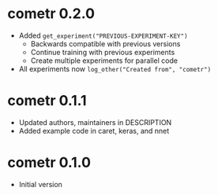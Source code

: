 # cometr 0.2.0

* Added `get_experiment("PREVIOUS-EXPERIMENT-KEY")`
    * Backwards compatible with previous versions
    * Continue training with previous experiments
    * Create multiple experiments for parallel code
* All experiments now `log_other("Created from", "cometr")`

# cometr 0.1.1

* Updated authors, maintainers in DESCRIPTION
* Added example code in caret, keras, and nnet

# cometr 0.1.0

* Initial version
